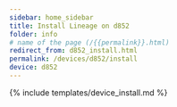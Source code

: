 ```yaml
---
sidebar: home_sidebar
title: Install Lineage on d852
folder: info
# name of the page (/{{permalink}}.html)
redirect_from: d852_install.html
permalink: /devices/d852/install
device: d852
---
```

{% include templates/device_install.md %}
